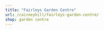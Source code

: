 ```yaml
---
title: "Fairleys Garden Centre"
url: /cairneyhill/fairleys-garden-centre/
shop: garden centre
---
```

